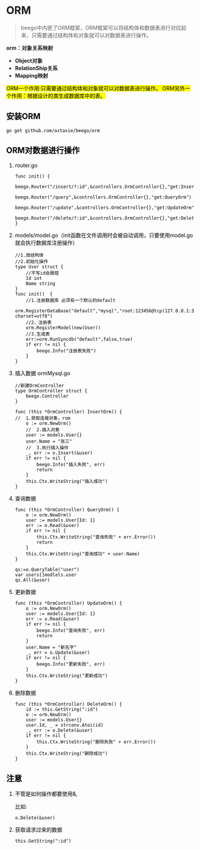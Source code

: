 # ORM

>	beego中内嵌了ORM框架，ORM框架可以将结构体和数据表进行对应起来，只需要通过结构体和对象就可以对数据表进行操作。

**orm：对象关系映射**

*	**Object对象**
* 	**RelationShip关系**
*  **Mapping映射**

<mark>
ORM一个作用:只需要通过结构体和对象就可以对数据表进行操作。

<mark>
ORM另外一个作用：根据设计的类生成数据库中的表。

## 安装ORM

`go get github.com/astaxie/beego/orm`

## ORM对数据进行操作

1. router.go
	
	```
	func init() {
		beego.Router("/insert/?:id",&controllers.OrmController{},"get:InsertOrm")
		beego.Router("/query",&controllers.OrmController{},"get:QueryOrm")
		beego.Router("/update",&controllers.OrmController{},"get:UpdateOrm")
		beego.Router("/delete/?:id",&controllers.OrmController{},"get:DeleteOrm")
	}
	```

2. models/model.go（init函数在文件调用时会被自动调用，只要使用model.go就会执行数据库注册操作）

	```
	//1.放结构体
	//2.初始化操作
	type User struct {
		//不写id会报错
		Id int
		Name string
	}
	func init()  {
		//1.注册数据库 必须有一个默认的default
      	orm.RegisterDataBase("default","mysql","root:123456@tcp(127.0.0.1:3306)/test?charset=utf8")
		//2，注册表
		orm.RegisterModel(new(User))
		//3.生成表
  		err:=orm.RunSyncdb("default",false,true)
		if err != nil {
			beego.Info("注册表失败")
		}
	}
	```

3. 插入数据 ormMysql.go
	
	```
	//新建OrmController
	type OrmController struct {
		beego.Controller
	}
	```

	```
	func (this *OrmController) InsertOrm() {
	//	1.获取连接对象，rom
		o := orm.NewOrm()
		//	2.插入对象
		user := models.User{}
		user.Name = "张三"
		//	3.执行插入操作
		_, err := o.Insert(&user)
		if err != nil {
			beego.Info("插入失败", err)
			return
		}
		this.Ctx.WriteString("插入成功")
	}
	```

4. 查询数据

	```
	func (this *OrmController) QueryOrm() {
		o := orm.NewOrm()
		user := models.User{Id: 1}
		err := o.Read(&user)
		if err != nil {
			this.Ctx.WriteString("查询失败" + err.Error())
			return
		}
		this.Ctx.WriteString("查询成功" + user.Name)
	}
	```
	```
	qs:=o.QueryTable("user")
	var users[]modlels.user
	qs.All(&user)
	```
5. 更新数据

	```
	func (this *OrmController) UpdateOrm() {
		o := orm.NewOrm()
		user := models.User{Id: 1}
		err := o.Read(&user)
		if err != nil {
			beego.Info("查询失败", err)
			return
		}
		user.Name = "新名字"
		_, err = o.Update(&user)
		if err != nil {
			beego.Info("更新失败", err)
		}
		this.Ctx.WriteString("更新成功")
	}
	```

6. 删除数据

	```
	func (this *OrmController) DeleteOrm() {
		id := this.GetString(":id")
		o := orm.NewOrm()
		user := models.User{}
		user.Id, _ = strconv.Atoi(id)
		_, err := o.Delete(&user)
		if err != nil {
			this.Ctx.WriteString("删除失败" + err.Error())
		}
		this.Ctx.WriteString("删除成功")
	}
	```
	
## 注意
1. 不管是如何操作都要使用&,

	比如:

	`o.Delete(&user)`

2. 获取请求过来的数据

	`this.GetString(":id")`